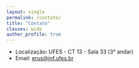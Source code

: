 ```yaml
---
layout: single
permalink: /contato/
title: "Contato"
classes: wide
author_profile: true
---
```


- Localização: UFES - CT 13 - Sala 33 (3° andar)
- Email: [erus@inf.ufes.br](mailto:erus@inf.ufes.br)